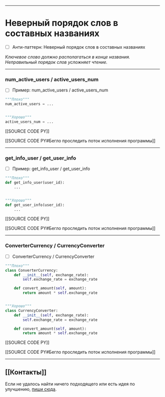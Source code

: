***
# Неверный порядок слов в составных названиях
- [ ] Анти-паттерн: Неверный порядок слов в составных названиях

_Ключевое слово должно располагаться в конце названия.
Неправильный порядок слов усложняет чтение._

***
### num_active_users / active_users_num
- [ ] Пример: num_active_users / active_users_num

```python
"""Плохо"""
num_active_users = ...


"""Хорошо"""
active_users_num = ...
```

[[SOURCE CODE PY]]

[[SOURCE CODE PY#Бегло проследить поток исполнения программы]]

***
### get_info_user / get_user_info
- [ ] Пример: get_info_user / get_user_info

```python
"""Плохо"""
def get_info_user(user_id):
    ...


"""Хорошо"""
def get_user_info(user_id):
    ...
```

[[SOURCE CODE PY]]

[[SOURCE CODE PY#Бегло проследить поток исполнения программы]]

***
### ConverterCurrency / CurrencyConverter
- [ ] ConverterCurrency / CurrencyConverter

```python
"""Плохо"""
class ConverterCurrency:
    def __init__(self, exchange_rate):
        self.exchange_rate = exchange_rate

    def convert_amount(self, amount):
        return amount * self.exchange_rate


"""Хорошо"""
class CurrencyConverter:
    def __init__(self, exchange_rate):
        self.exchange_rate = exchange_rate

    def convert_amount(self, amount):
        return amount * self.exchange_rate
```

[[SOURCE CODE PY]]

[[SOURCE CODE PY#Бегло проследить поток исполнения программы]]

***
## [[Контакты]]
Если не удалось найти ничего подходящего или есть идея по улучшению, [пиши сюда](https://github.com/jmuriki/WorthGrid/wiki/Контакты).
